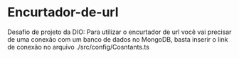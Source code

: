 # Encurtador-de-url
Desafio de projeto da DIO: Para utilizar o encurtador de url você vai precisar de uma conexão com um banco de dados no MongoDB, basta inserir o link de conexão no arquivo ./src/config/Cosntants.ts
